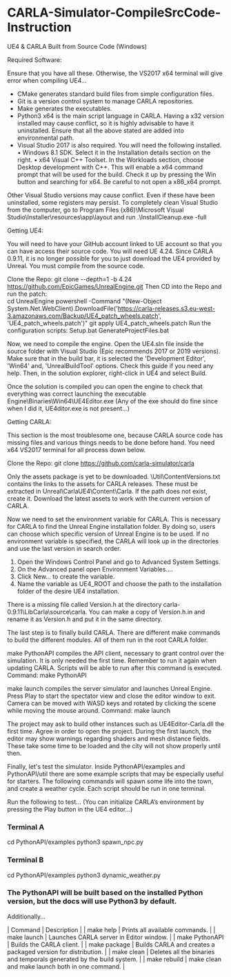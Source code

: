 # CARLA-Simulator-CompileSrcCode-Instruction

UE4 & CARLA Built from Source Code (Windows)

Required Software:
 
Ensure that you have all these. Otherwise, the VS2017 x64 terminal will give error when compiling UE4…  
-	CMake generates standard build files from simple configuration files.
-	Git is a version control system to manage CARLA repositories.
-	Make generates the executables.
-	Python3 x64 is the main script language in CARLA. Having a x32 version installed may cause conflict, so it is highly advisable to have it uninstalled.
	Ensure that all the above stated are added into environmental path.
-	Visual Studio 2017 is also required. You will need the following installed. 
	•	Windows 8.1 SDK. Select it in the Installation details section on the right.
	•	x64 Visual C++ Toolset. In the Workloads section, choose Desktop development with C++. This will enable a x64 command prompt that will be used for the build. Check it up by pressing the Win button and searching for x64. Be careful to not open a x86_x64 prompt.

Other Visual Studio versions may cause conflict. Even if these have been uninstalled, some registers may persist. To completely clean Visual Studio from the computer, go to Program Files (x86)\Microsoft Visual Studio\Installer\resources\app\layout and run .\InstallCleanup.exe -full

Getting UE4:

You will need to have your GitHub account linked to UE account so that you can have access their source code. You will need UE 4.24. Since CARLA 0.9.11, it is no longer possible for you to just download the UE4 provided by Unreal. You must compile from the source code. 

Clone the Repo: git clone --depth=1 -b 4.24 https://github.com/EpicGames/UnrealEngine.git 
Then CD into the Repo and run the patch:     
cd UnrealEngine 
powershell -Command "(New-Object System.Net.WebClient).DownloadFile('https://carla-releases.s3.eu-west-3.amazonaws.com/Backup/UE4_patch_wheels.patch', 'UE4_patch_wheels.patch')"
git apply UE4_patch_wheels.patch
Run the configuration scripts: 
Setup.bat
GenerateProjectFiles.bat

Now, we need to compile the engine. Open the UE4.sln file inside the source folder with Visual Studio (Epic recommends 2017 or 2019 versions). Make sure that in the build bar, it is selected the 'Development Editor', 'Win64' and, 'UnrealBuildTool' options. Check this guide if you need any help. Then, in the solution explorer, right-click in UE4 and select Build.

Once the solution is compiled you can open the engine to check that everything was correct launching the executable Engine\Binaries\Win64\UE4Editor.exe (Any of the exe should do fine since when I did it, UE4ditor.exe is not present…)

Getting CARLA:

This section is the most troublesome one, because CARLA source code has missing files and various things needs to be done before hand. 
You need x64 VS2017 terminal for all process down below. 

Clone the Repo: git clone https://github.com/carla-simulator/carla

Only the assets package is yet to be downloaded. \Util\ContentVersions.txt contains the links to the assets for CARLA releases. These must be extracted in Unreal\CarlaUE4\Content\Carla. If the path does not exist, create it. Download the latest assets to work with the current version of CARLA.

Now we need to set the environment variable for CARLA. This is necessary for CARLA to find the Unreal Engine installation folder. By doing so, users can choose which specific version of Unreal Engine is to be used. If no environment variable is specified, the CARLA will look up in the directories and use the last version in search order. 

1. Open the Windows Control Panel and go to Advanced System Settings.
2. On the Advanced panel open Environment Variables....
3. Click New... to create the variable.
4. Name the variable as UE4_ROOT and choose the path to the installation folder of the desire UE4 installation.

There is a missing file called Version.h at the directory carla-0.9.11\LibCarla\source\carla. You can make a copy of Version.h.in and rename it as Version.h and put it in the same directory.

The last step is to finally build CARLA. There are different make commands to build the different modules. All of them run in the root CARLA folder.

make PythonAPI compiles the API client, necessary to grant control over the simulation. It is only needed the first time. Remember to run it again when updating CARLA. Scripts will be able to run after this command is executed. Command: make PythonAPI

make launch compiles the server simulator and launches Unreal Engine. Press Play to start the spectator view and close the editor window to exit. Camera can be moved with WASD keys and rotated by clicking the scene while moving the mouse around. Command: make launch 

The project may ask to build other instances such as UE4Editor-Carla.dll the first time. Agree in order to open the project. During the first launch, the editor may show warnings regarding shaders and mesh distance fields. These take some time to be loaded and the city will not show properly until then.

Finally, let's test the simulator. Inside PythonAPI/examples and PythonAPI/util there are some example scripts that may be especially useful for starters. The following commands will spawn some life into the town, and create a weather cycle. Each script should be run in one terminal.

Run the following to test… (You can initialize CARLA’s environment by pressing the Play button in the UE4 editor…)

### Terminal A 
cd PythonAPI/examples
python3 spawn_npc.py  

### Terminal B
cd PythonAPI/examples
python3 dynamic_weather.py 

### The PythonAPI will be built based on the installed Python version, but the docs will use Python3 by default.

Additionally…

| Command | Description |
| make help | Prints all available commands. |
| make launch | Launches CARLA server in Editor window. |
| make PythonAPI | Builds the CARLA client. |
| make package | Builds CARLA and creates a packaged version for distribution. |
| make clean | Deletes all the binaries and temporals generated by the build system. |
| make rebuild | make clean and make launch both in one command. |
